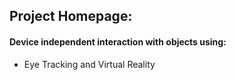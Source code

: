 ## Project Homepage: 
#### Device independent interaction with objects using:
- Eye Tracking and Virtual Reality
